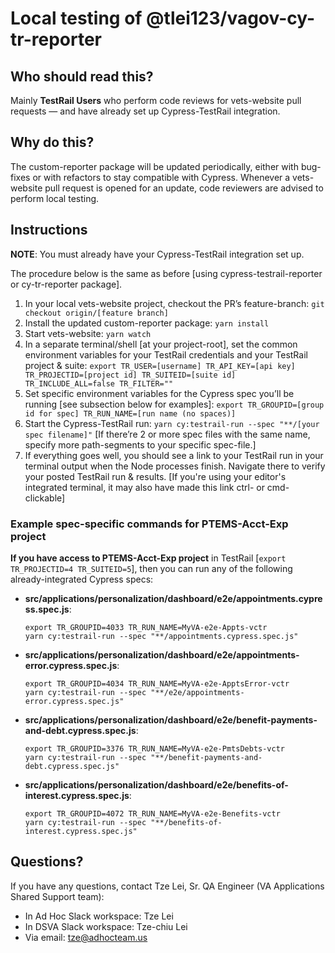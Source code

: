 # Local testing of @tlei123/vagov-cy-tr-reporter

## Who should read this?

Mainly **TestRail Users** who perform code reviews for vets-website pull requests &mdash; and have already set up Cypress-TestRail integration.

## Why do this?

The custom-reporter package will be updated periodically, either with bug-fixes or with refactors to stay compatible with Cypress. Whenever a vets-website pull request is opened for an update, code reviewers are advised to perform local testing.

## Instructions

**NOTE**: You must already have your Cypress-TestRail integration set up.

The procedure below is the same as before [using cypress-testrail-reporter or cy-tr-reporter package].

1. In your local vets-website project, checkout the PR&rsquo;s feature-branch: `git checkout origin/[feature branch]`
2. Install the updated custom-reporter package: `yarn install`
3. Start vets-website: `yarn watch`
4. In a separate terminal/shell [at your project-root], set the common environment variables for your TestRail credentials and your TestRail project & suite: `export TR_USER=[username] TR_API_KEY=[api key] TR_PROJECTID=[project id] TR_SUITEID=[suite id] TR_INCLUDE_ALL=false TR_FILTER=""`
5. Set specific environment variables for the Cypress spec you&rsquo;ll be running [see subsection below for examples]: `export TR_GROUPID=[group id for spec] TR_RUN_NAME=[run name (no spaces)]`
6. Start the Cypress-TestRail run: `yarn cy:testrail-run --spec "**/[your spec filename]"` [If there&rsquo;re 2 or more spec files with the same name, specify more path-segments to your specific spec-file.]
7. If everything goes well, you should see a link to your TestRail run in your terminal output when the Node processes finish. Navigate there to verify your posted TestRail run & results. [If you're using your editor's integrated terminal, it may also have made this link ctrl- or cmd-clickable]

### Example spec-specific commands for PTEMS-Acct-Exp project

**If you have access to PTEMS-Acct-Exp project** in TestRail [`export TR_PROJECTID=4 TR_SUITEID=5`], then you can run any of the following already-integrated Cypress specs:

- **src/applications/personalization/dashboard/e2e/appointments.cypress.spec.js**:

  ```shell
  export TR_GROUPID=4033 TR_RUN_NAME=MyVA-e2e-Appts-vctr
  yarn cy:testrail-run --spec "**/appointments.cypress.spec.js"
  ```

- **src/applications/personalization/dashboard/e2e/appointments-error.cypress.spec.js**:

  ```shell
  export TR_GROUPID=4034 TR_RUN_NAME=MyVA-e2e-ApptsError-vctr
  yarn cy:testrail-run --spec "**/e2e/appointments-error.cypress.spec.js"
  ```

- **src/applications/personalization/dashboard/e2e/benefit-payments-and-debt.cypress.spec.js**:

  ```shell
  export TR_GROUPID=3376 TR_RUN_NAME=MyVA-e2e-PmtsDebts-vctr
  yarn cy:testrail-run --spec "**/benefit-payments-and-debt.cypress.spec.js"
  ```

- **src/applications/personalization/dashboard/e2e/benefits-of-interest.cypress.spec.js**:

  ```shell
  export TR_GROUPID=4072 TR_RUN_NAME=MyVA-e2e-Benefits-vctr
  yarn cy:testrail-run --spec "**/benefits-of-interest.cypress.spec.js"
  ```

## Questions?

If you have any questions, contact Tze Lei, Sr. QA Engineer (VA Applications Shared Support team):

- In Ad Hoc Slack workspace: Tze Lei
- In DSVA Slack workspace: Tze-chiu Lei
- Via email: tze@adhocteam.us
